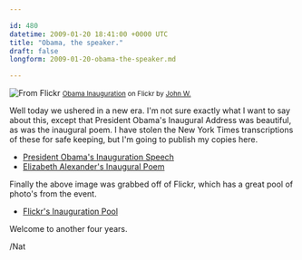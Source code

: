 ```yaml
---

id: 480
datetime: 2009-01-20 18:41:00 +0000 UTC
title: "Obama, the speaker."
draft: false
longform: 2009-01-20-obama-the-speaker.md

---
```


<img src="http://farm4.static.flickr.com/3426/3212450709_4623ef1a43.jpg" alt="From Flickr" />
<small><a href="http://www.flickr.com/photos/jweiss3/3212450709/in/photostream">Obama Inauguration</a> on Flickr by <a href="http://www.flickr.com/photos/jweiss3/">John W.</a></small>

Well today we ushered in a new era. I'm not sure exactly what I want to say about this, except that President Obama's Inaugural Address was beautiful, as was the inaugural poem. I have stolen the New York Times transcriptions of these for safe keeping, but I'm going to publish my copies here.
<ul>
	<li><a href="http://natwelch.com/rand/obama/ObamaInaugeration.html">President Obama's Inauguration Speech </a></li>
	<li><a href="http://natwelch.com/rand/obama/ObamaInaugeralPoem.html">Elizabeth Alexander's Inaugural Poem</a></li>
</ul>
Finally the above image was grabbed off of Flickr, which has a great pool of photo's from the event.
<ul>
	<li><a href="http://www.flickr.com/groups/inauguration2009/pool/">Flickr's Inauguration Pool</a></li>
</ul>
Welcome to another four years.

/Nat

